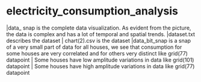# electricity_consumption_analysis
|data_ snap is the complete data visualization. As evident from the picture, the data is complex and has a lot of temporal and spatial trends.
|dataset.txt describes the dataset
| chart(2).csv is the dataset
|data_bit_snap is a snap of a very small part of data for all houses, we see that consumption for some houses are very correlated and for others very distinct like grid(77) datapoint
| Some houses have low amplitude variations in data like grid(101) datapoint
| Some houses have high amplitude variations in data like  grid(77) datapoint
